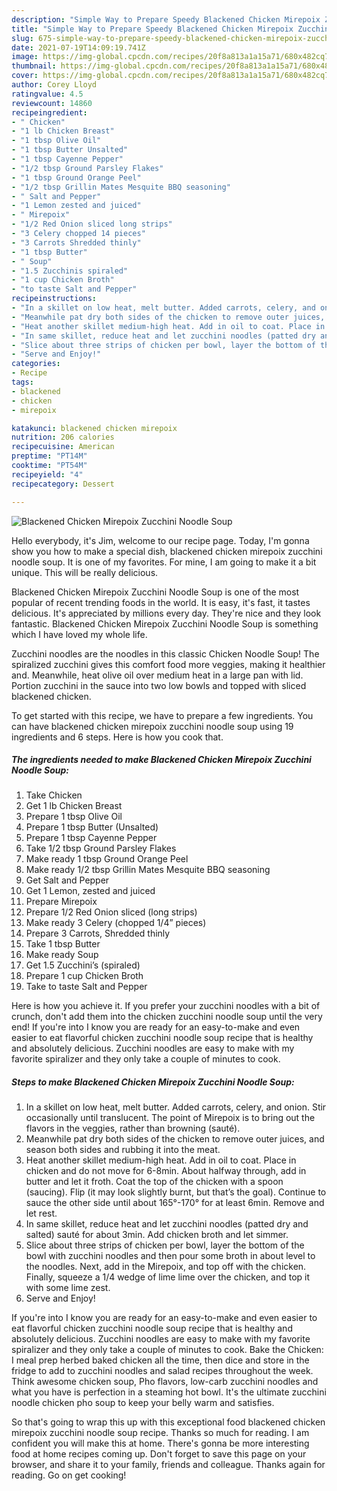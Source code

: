 ```yaml
---
description: "Simple Way to Prepare Speedy Blackened Chicken Mirepoix Zucchini Noodle Soup"
title: "Simple Way to Prepare Speedy Blackened Chicken Mirepoix Zucchini Noodle Soup"
slug: 675-simple-way-to-prepare-speedy-blackened-chicken-mirepoix-zucchini-noodle-soup
date: 2021-07-19T14:09:19.741Z
image: https://img-global.cpcdn.com/recipes/20f8a813a1a15a71/680x482cq70/blackened-chicken-mirepoix-zucchini-noodle-soup-recipe-main-photo.jpg
thumbnail: https://img-global.cpcdn.com/recipes/20f8a813a1a15a71/680x482cq70/blackened-chicken-mirepoix-zucchini-noodle-soup-recipe-main-photo.jpg
cover: https://img-global.cpcdn.com/recipes/20f8a813a1a15a71/680x482cq70/blackened-chicken-mirepoix-zucchini-noodle-soup-recipe-main-photo.jpg
author: Corey Lloyd
ratingvalue: 4.5
reviewcount: 14860
recipeingredient:
- " Chicken"
- "1 lb Chicken Breast"
- "1 tbsp Olive Oil"
- "1 tbsp Butter Unsalted"
- "1 tbsp Cayenne Pepper"
- "1/2 tbsp Ground Parsley Flakes"
- "1 tbsp Ground Orange Peel"
- "1/2 tbsp Grillin Mates Mesquite BBQ seasoning"
- " Salt and Pepper"
- "1 Lemon zested and juiced"
- " Mirepoix"
- "1/2 Red Onion sliced long strips"
- "3 Celery chopped 14 pieces"
- "3 Carrots Shredded thinly"
- "1 tbsp Butter"
- " Soup"
- "1.5 Zucchinis spiraled"
- "1 cup Chicken Broth"
- "to taste Salt and Pepper"
recipeinstructions:
- "In a skillet on low heat, melt butter. Added carrots, celery, and onion. Stir occasionally until translucent. The point of Mirepoix is to bring out the flavors in the veggies, rather than browning (sauté)."
- "Meanwhile pat dry both sides of the chicken to remove outer juices, and season both sides and rubbing it into the meat."
- "Heat another skillet medium-high heat. Add in oil to coat. Place in chicken and do not move for 6-8min. About halfway through, add in butter and let it froth. Coat the top of the chicken with a spoon (saucing). Flip (it may look slightly burnt, but that’s the goal). Continue to sauce the other side until about 165°-170° for at least 6min. Remove and let rest."
- "In same skillet, reduce heat and let zucchini noodles (patted dry and salted) sauté for about 3min. Add chicken broth and let simmer."
- "Slice about three strips of chicken per bowl, layer the bottom of the bowl with zucchini noodles and then pour some broth in about level to the noodles. Next, add in the Mirepoix, and top off with the chicken. Finally, squeeze a 1/4 wedge of lime lime over the chicken, and top it with some lime zest."
- "Serve and Enjoy!"
categories:
- Recipe
tags:
- blackened
- chicken
- mirepoix

katakunci: blackened chicken mirepoix 
nutrition: 206 calories
recipecuisine: American
preptime: "PT14M"
cooktime: "PT54M"
recipeyield: "4"
recipecategory: Dessert

---
```



![Blackened Chicken Mirepoix Zucchini Noodle Soup](https://img-global.cpcdn.com/recipes/20f8a813a1a15a71/680x482cq70/blackened-chicken-mirepoix-zucchini-noodle-soup-recipe-main-photo.jpg)

Hello everybody, it's Jim, welcome to our recipe page. Today, I'm gonna show you how to make a special dish, blackened chicken mirepoix zucchini noodle soup. It is one of my favorites. For mine, I am going to make it a bit unique. This will be really delicious.

Blackened Chicken Mirepoix Zucchini Noodle Soup is one of the most popular of recent trending foods in the world. It is easy, it's fast, it tastes delicious. It's appreciated by millions every day. They're nice and they look fantastic. Blackened Chicken Mirepoix Zucchini Noodle Soup is something which I have loved my whole life.

Zucchini noodles are the noodles in this classic Chicken Noodle Soup! The spiralized zucchini gives this comfort food more veggies, making it healthier and. Meanwhile, heat olive oil over medium heat in a large pan with lid. Portion zucchini in the sauce into two low bowls and topped with sliced blackened chicken.


To get started with this recipe, we have to prepare a few ingredients. You can have blackened chicken mirepoix zucchini noodle soup using 19 ingredients and 6 steps. Here is how you cook that.

<!--inarticleads1-->

##### The ingredients needed to make Blackened Chicken Mirepoix Zucchini Noodle Soup:

1. Take  Chicken
1. Get 1 lb Chicken Breast
1. Prepare 1 tbsp Olive Oil
1. Prepare 1 tbsp Butter (Unsalted)
1. Prepare 1 tbsp Cayenne Pepper
1. Take 1/2 tbsp Ground Parsley Flakes
1. Make ready 1 tbsp Ground Orange Peel
1. Make ready 1/2 tbsp Grillin Mates Mesquite BBQ seasoning
1. Get  Salt and Pepper
1. Get 1 Lemon, zested and juiced
1. Prepare  Mirepoix
1. Prepare 1/2 Red Onion sliced (long strips)
1. Make ready 3 Celery (chopped 1/4” pieces)
1. Prepare 3 Carrots, Shredded thinly
1. Take 1 tbsp Butter
1. Make ready  Soup
1. Get 1.5 Zucchini’s (spiraled)
1. Prepare 1 cup Chicken Broth
1. Take to taste Salt and Pepper


Here is how you achieve it. If you prefer your zucchini noodles with a bit of crunch, don&#39;t add them into the chicken zucchini noodle soup until the very end! If you&#39;re into I know you are ready for an easy-to-make and even easier to eat flavorful chicken zucchini noodle soup recipe that is healthy and absolutely delicious. Zucchini noodles are easy to make with my favorite spiralizer and they only take a couple of minutes to cook. 

<!--inarticleads2-->

##### Steps to make Blackened Chicken Mirepoix Zucchini Noodle Soup:

1. In a skillet on low heat, melt butter. Added carrots, celery, and onion. Stir occasionally until translucent. The point of Mirepoix is to bring out the flavors in the veggies, rather than browning (sauté).
1. Meanwhile pat dry both sides of the chicken to remove outer juices, and season both sides and rubbing it into the meat.
1. Heat another skillet medium-high heat. Add in oil to coat. Place in chicken and do not move for 6-8min. About halfway through, add in butter and let it froth. Coat the top of the chicken with a spoon (saucing). Flip (it may look slightly burnt, but that’s the goal). Continue to sauce the other side until about 165°-170° for at least 6min. Remove and let rest.
1. In same skillet, reduce heat and let zucchini noodles (patted dry and salted) sauté for about 3min. Add chicken broth and let simmer.
1. Slice about three strips of chicken per bowl, layer the bottom of the bowl with zucchini noodles and then pour some broth in about level to the noodles. Next, add in the Mirepoix, and top off with the chicken. Finally, squeeze a 1/4 wedge of lime lime over the chicken, and top it with some lime zest.
1. Serve and Enjoy!


If you&#39;re into I know you are ready for an easy-to-make and even easier to eat flavorful chicken zucchini noodle soup recipe that is healthy and absolutely delicious. Zucchini noodles are easy to make with my favorite spiralizer and they only take a couple of minutes to cook. Bake the Chicken: I meal prep herbed baked chicken all the time, then dice and store in the fridge to add to zucchini noodles and salad recipes throughout the week. Think awesome chicken soup, Pho flavors, low-carb zucchini noodles and what you have is perfection in a steaming hot bowl. It&#39;s the ultimate zucchini noodle chicken pho soup to keep your belly warm and satisfies. 

So that's going to wrap this up with this exceptional food blackened chicken mirepoix zucchini noodle soup recipe. Thanks so much for reading. I am confident you will make this at home. There's gonna be more interesting food at home recipes coming up. Don't forget to save this page on your browser, and share it to your family, friends and colleague. Thanks again for reading. Go on get cooking!
